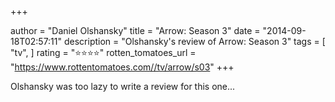 +++

author = "Daniel Olshansky"
title = "Arrow: Season 3"
date = "2014-09-18T02:57:11"
description = "Olshansky's review of Arrow: Season 3"
tags = [
    "tv",
]
rating = "⭐⭐⭐⭐"
rotten_tomatoes_url = "https://www.rottentomatoes.com//tv/arrow/s03"
+++

Olshansky was too lazy to write a review for this one...

